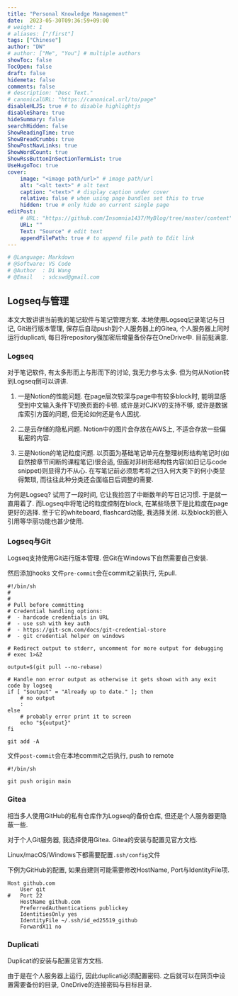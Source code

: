 ```yaml
---
title: "Personal Knowledge Management"
date:  2023-05-30T09:36:59+09:00
# weight: 1
# aliases: ["/first"]
tags: ["Chinese"]
author: "DW"
# author: ["Me", "You"] # multiple authors
showToc: false
TocOpen: false
draft: false
hidemeta: false
comments: false
# description: "Desc Text."
# canonicalURL: "https://canonical.url/to/page"
disableHLJS: true # to disable highlightjs
disableShare: true
hideSummary: false
searchHidden: false
ShowReadingTime: true
ShowBreadCrumbs: true
ShowPostNavLinks: true
ShowWordCount: true
ShowRssButtonInSectionTermList: true
UseHugoToc: true
cover:
    image: "<image path/url>" # image path/url
    alt: "<alt text>" # alt text
    caption: "<text>" # display caption under cover
    relative: false # when using page bundles set this to true
    hidden: true # only hide on current single page
editPost:
    # URL: "https://github.com/Insomnia1437/MyBlog/tree/master/content"
    URL: ""
    Text: "Source" # edit text
    appendFilePath: true # to append file path to Edit link
---
```

```python
# @Language: Markdown
# @Software: VS Code
# @Author  : Di Wang
# @Email   : sdcswd@gmail.com
```

## Logseq与管理

本文大致讲讲当前我的笔记软件与笔记管理方案. 本地使用Logseq记录笔记与日记, Git进行版本管理, 保存后自动push到个人服务器上的Gitea, 个人服务器上同时运行duplicati, 每日将repository强加密后增量备份存在OneDrive中. 目前挺满意.

### Logseq

对于笔记软件, 有太多形而上与形而下的讨论, 我无力参与太多. 但为何从Notion转到Logseq倒可以讲讲.

1. 一是Notion的性能问题. 在page层次较深与page中有较多block时, 能明显感受到中文输入条件下切换页面的卡顿. 或许是对CJKV的支持不够, 或许是数据库索引方面的问题, 但无论如何还是令人困扰.

2. 二是云存储的隐私问题. Notion中的图片会存放在AWS上, 不适合存放一些偏私密的内容.


3. 三是Notion的笔记粒度问题. 以页面为基础笔记单元在整理树形结构笔记时(如自然按章节间断的课程笔记)很合适, 但面对非树形结构性内容(如日记与code snippet)则显得力不从心. 在写笔记前必须思考将之归入何大类下的何小类显得繁琐, 而往往此种分类还会面临日后调整的需要.


为何是Logseq? 试用了一段时间, 它让我捡回了中断数年的写日记习惯. 于是就一直用着了.  而Logseq中将笔记的粒度控制在block, 在某些场景下是比粒度在page更好的选择. 至于它的whiteboard, flashcard功能, 我选择关闭. 以及block的嵌入引用等华丽功能也甚少使用.

### Logseq与Git

Logseq支持使用Git进行版本管理. 但Git在Windows下自然需要自己安装.

然后添加hooks
文件`pre-commit`会在commit之前执行, 先pull.
```
#!/bin/sh
#
#
# Pull before committing
# Credential handling options:
#  - hardcode credentials in URL
#  - use ssh with key auth
#  - https://git-scm.com/docs/git-credential-store
#  - git credential helper on windows

# Redirect output to stderr, uncomment for more output for debugging
# exec 1>&2

output=$(git pull --no-rebase)

# Handle non error output as otherwise it gets shown with any exit code by logseq
if [ "$output" = "Already up to date." ]; then
    # no output
    :
else
    # probably error print it to screen
    echo "${output}"
fi

git add -A
```

文件`post-commit`会在本地commit之后执行, push to remote
```
#!/bin/sh

git push origin main
```

### Gitea

相当多人使用GitHub的私有仓库作为Logseq的备份仓库, 但还是个人服务器更隐蔽一些.

对于个人Git服务器, 我选择使用Gitea. Gitea的安装与配置见官方文档.

Linux/macOS/Windows下都需要配置`.ssh/config`文件

下例为GitHub的配置, 如果自建则可能需要修改HostName, Port与IdentityFile项.
```
Host github.com
	User git
#	Port 22
	HostName github.com
	PreferredAuthentications publickey
	IdentitiesOnly yes
	IdentityFile ~/.ssh/id_ed25519_github
	ForwardX11 no
```

### Duplicati

Duplicati的安装与配置见官方文档.

由于是在个人服务器上运行, 因此duplicati必须配置密码. 之后就可以在网页中设置需要备份的目录, OneDrive的连接密码与目标目录.
